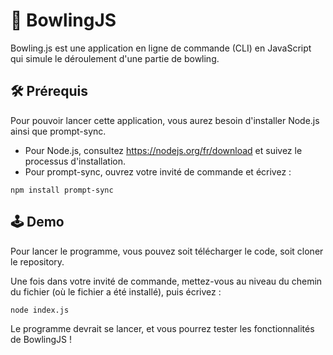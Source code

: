 # 🎳 BowlingJS

Bowling.js est une application en ligne de commande (CLI) en JavaScript
qui simule le déroulement d'une partie de bowling.





## 🛠 Prérequis
Pour pouvoir lancer cette application, vous aurez besoin d'installer Node.js ainsi que prompt-sync.

- Pour Node.js, consultez https://nodejs.org/fr/download et suivez le processus d'installation.
- Pour prompt-sync, ouvrez votre invité de commande et écrivez :
```
npm install prompt-sync
```


## 🕹️ Demo

Pour lancer le programme, vous pouvez soit télécharger le code, soit cloner le repository.

Une fois dans votre invité de commande, mettez-vous au niveau du chemin du fichier (où le fichier a été installé), puis écrivez :
``` 
node index.js
```
Le programme devrait se lancer, et vous pourrez tester les fonctionnalités de BowlingJS !
